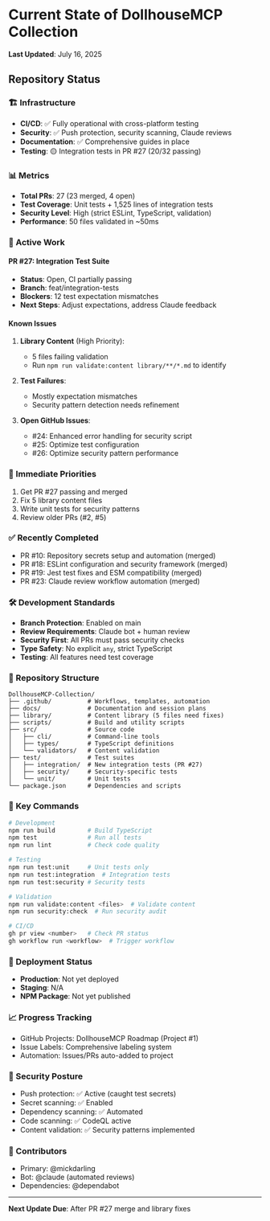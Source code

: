 # Current State of DollhouseMCP Collection

**Last Updated**: July 16, 2025

## Repository Status

### 🏗️ Infrastructure
- **CI/CD**: ✅ Fully operational with cross-platform testing
- **Security**: ✅ Push protection, security scanning, Claude reviews
- **Documentation**: ✅ Comprehensive guides in place
- **Testing**: 🟡 Integration tests in PR #27 (20/32 passing)

### 📊 Metrics
- **Total PRs**: 27 (23 merged, 4 open)
- **Test Coverage**: Unit tests + 1,525 lines of integration tests
- **Security Level**: High (strict ESLint, TypeScript, validation)
- **Performance**: 50 files validated in ~50ms

### 🔄 Active Work

#### PR #27: Integration Test Suite
- **Status**: Open, CI partially passing
- **Branch**: feat/integration-tests
- **Blockers**: 12 test expectation mismatches
- **Next Steps**: Adjust expectations, address Claude feedback

#### Known Issues
1. **Library Content** (High Priority):
   - 5 files failing validation
   - Run `npm run validate:content library/**/*.md` to identify
   
2. **Test Failures**:
   - Mostly expectation mismatches
   - Security pattern detection needs refinement
   
3. **Open GitHub Issues**:
   - #24: Enhanced error handling for security script
   - #25: Optimize test configuration
   - #26: Optimize security pattern performance

### 🎯 Immediate Priorities
1. Get PR #27 passing and merged
2. Fix 5 library content files
3. Write unit tests for security patterns
4. Review older PRs (#2, #5)

### ✅ Recently Completed
- PR #10: Repository secrets setup and automation (merged)
- PR #18: ESLint configuration and security framework (merged)
- PR #19: Jest test fixes and ESM compatibility (merged)
- PR #23: Claude review workflow automation (merged)

### 🛠️ Development Standards
- **Branch Protection**: Enabled on main
- **Review Requirements**: Claude bot + human review
- **Security First**: All PRs must pass security checks
- **Type Safety**: No explicit `any`, strict TypeScript
- **Testing**: All features need test coverage

### 📁 Repository Structure
```
DollhouseMCP-Collection/
├── .github/          # Workflows, templates, automation
├── docs/             # Documentation and session plans
├── library/          # Content library (5 files need fixes)
├── scripts/          # Build and utility scripts
├── src/              # Source code
│   ├── cli/          # Command-line tools
│   ├── types/        # TypeScript definitions
│   └── validators/   # Content validation
├── test/             # Test suites
│   ├── integration/  # New integration tests (PR #27)
│   ├── security/     # Security-specific tests
│   └── unit/         # Unit tests
└── package.json      # Dependencies and scripts
```

### 🔧 Key Commands
```bash
# Development
npm run build         # Build TypeScript
npm test              # Run all tests
npm run lint          # Check code quality

# Testing
npm run test:unit     # Unit tests only
npm run test:integration  # Integration tests
npm run test:security # Security tests

# Validation
npm run validate:content <files>  # Validate content
npm run security:check  # Run security audit

# CI/CD
gh pr view <number>   # Check PR status
gh workflow run <workflow>  # Trigger workflow
```

### 🚀 Deployment Status
- **Production**: Not yet deployed
- **Staging**: N/A
- **NPM Package**: Not yet published

### 📈 Progress Tracking
- GitHub Projects: DollhouseMCP Roadmap (Project #1)
- Issue Labels: Comprehensive labeling system
- Automation: Issues/PRs auto-added to project

### 🔐 Security Posture
- Push protection: ✅ Active (caught test secrets)
- Secret scanning: ✅ Enabled
- Dependency scanning: ✅ Automated
- Code scanning: ✅ CodeQL active
- Content validation: ✅ Security patterns implemented

### 👥 Contributors
- Primary: @mickdarling
- Bot: @claude (automated reviews)
- Dependencies: @dependabot

---

**Next Update Due**: After PR #27 merge and library fixes